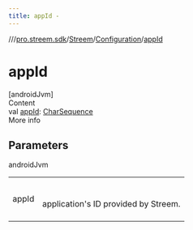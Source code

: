 ```yaml
---
title: appId -
---
```

//[<root>](../../../../index.md)/[pro.streem.sdk](../../index.md)/[Streem](../index.md)/[Configuration](index.md)/[appId](app-id.md)



# appId  
[androidJvm]  
Content  
val [appId](app-id.md): [CharSequence](https://kotlinlang.org/api/latest/jvm/stdlib/kotlin/-char-sequence/index.html)  
More info  


## Parameters  
  
androidJvm  
  
| | |
|---|---|
| <a name="pro.streem.sdk/Streem.Configuration/appId/#/PointingToDeclaration/"></a>appId| <a name="pro.streem.sdk/Streem.Configuration/appId/#/PointingToDeclaration/"></a><br><br>application's ID provided by Streem.<br><br>|
  
  



